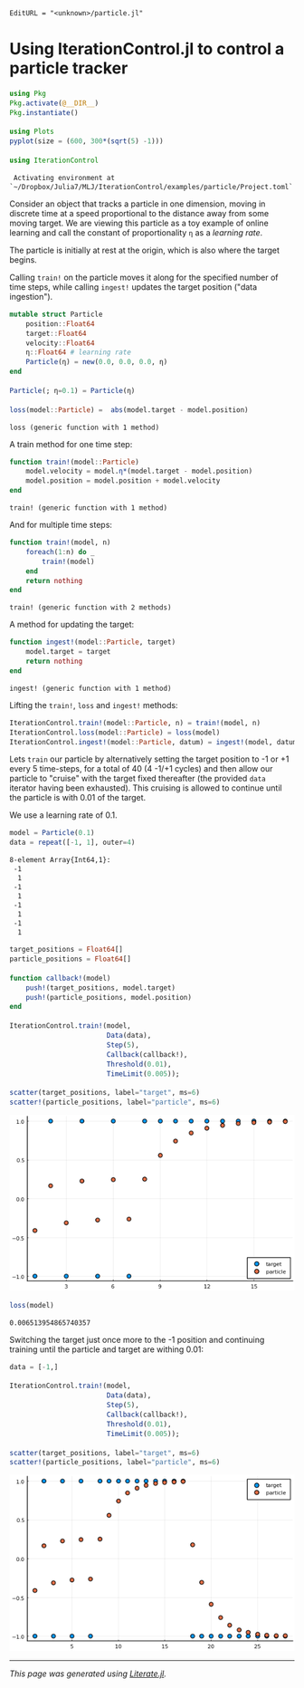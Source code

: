 ```@meta
EditURL = "<unknown>/particle.jl"
```

# Using IterationControl.jl to control a particle tracker

```julia
using Pkg
Pkg.activate(@__DIR__)
Pkg.instantiate()

using Plots
pyplot(size = (600, 300*(sqrt(5) -1)))

using IterationControl
```

```
 Activating environment at `~/Dropbox/Julia7/MLJ/IterationControl/examples/particle/Project.toml`

```

Consider an object that tracks a particle in one dimension, moving
in discrete time at a speed proportional to the distance away from
some moving target. We are viewing this particle as a toy example of
online learning and call the constant of proportionality `η` as a
*learning rate*.

The particle is initially at rest at the origin, which is also where
the target begins.

Calling `train!` on the particle moves it along for the specified
number of time steps, while calling `ingest!` updates the target
position ("data ingestion").

```julia
mutable struct Particle
    position::Float64
    target::Float64
    velocity::Float64
    η::Float64 # learning rate
    Particle(η) = new(0.0, 0.0, 0.0, η)
end

Particle(; η=0.1) = Particle(η)

loss(model::Particle) =  abs(model.target - model.position)
```

```
loss (generic function with 1 method)
```

A train method for one time step:

```julia
function train!(model::Particle)
    model.velocity = model.η*(model.target - model.position)
    model.position = model.position + model.velocity
end
```

```
train! (generic function with 1 method)
```

And for multiple time steps:

```julia
function train!(model, n)
    foreach(1:n) do _
        train!(model)
    end
    return nothing
end
```

```
train! (generic function with 2 methods)
```

A method for updating the target:

```julia
function ingest!(model::Particle, target)
    model.target = target
    return nothing
end
```

```
ingest! (generic function with 1 method)
```

Lifting the `train!`, `loss` and `ingest!` methods:

```julia
IterationControl.train!(model::Particle, n) = train!(model, n)
IterationControl.loss(model::Particle) = loss(model)
IterationControl.ingest!(model::Particle, datum) = ingest!(model, datum)
```

Lets `train` our particle by alternatively setting the target
position to -1 or +1 every 5 time-steps, for a total of 40 (4 -1/+1
cycles) and then allow our particle to "cruise" with the target
fixed thereafter (the provided `data` iterator having
been exhausted). This cruising is allowed to continue until the
particle is with 0.01 of the target.

We use a learning rate of 0.1.

```julia
model = Particle(0.1)
data = repeat([-1, 1], outer=4)
```

```
8-element Array{Int64,1}:
 -1
  1
 -1
  1
 -1
  1
 -1
  1
```

```julia
target_positions = Float64[]
particle_positions = Float64[]

function callback!(model)
    push!(target_positions, model.target)
    push!(particle_positions, model.position)
end

IterationControl.train!(model,
                        Data(data),
                        Step(5),
                        Callback(callback!),
                        Threshold(0.01),
                        TimeLimit(0.005));

scatter(target_positions, label="target", ms=6)
scatter!(particle_positions, label="particle", ms=6)
```
![](3776900894.png)

```julia
loss(model)
```

```
0.006513954865740357
```

Switching the target just once more to the -1 position and
continuing training until the particle and target are withing 0.01:

```julia
data = [-1,]

IterationControl.train!(model,
                        Data(data),
                        Step(5),
                        Callback(callback!),
                        Threshold(0.01),
                        TimeLimit(0.005));

scatter(target_positions, label="target", ms=6)
scatter!(particle_positions, label="particle", ms=6)
```
![](4097192124.png)

---

*This page was generated using [Literate.jl](https://github.com/fredrikekre/Literate.jl).*

